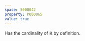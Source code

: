 ```yaml
---
space: S000042
property: P000065
value: true
---
```


Has the cardinality of $\mathbb R$ by definition.
